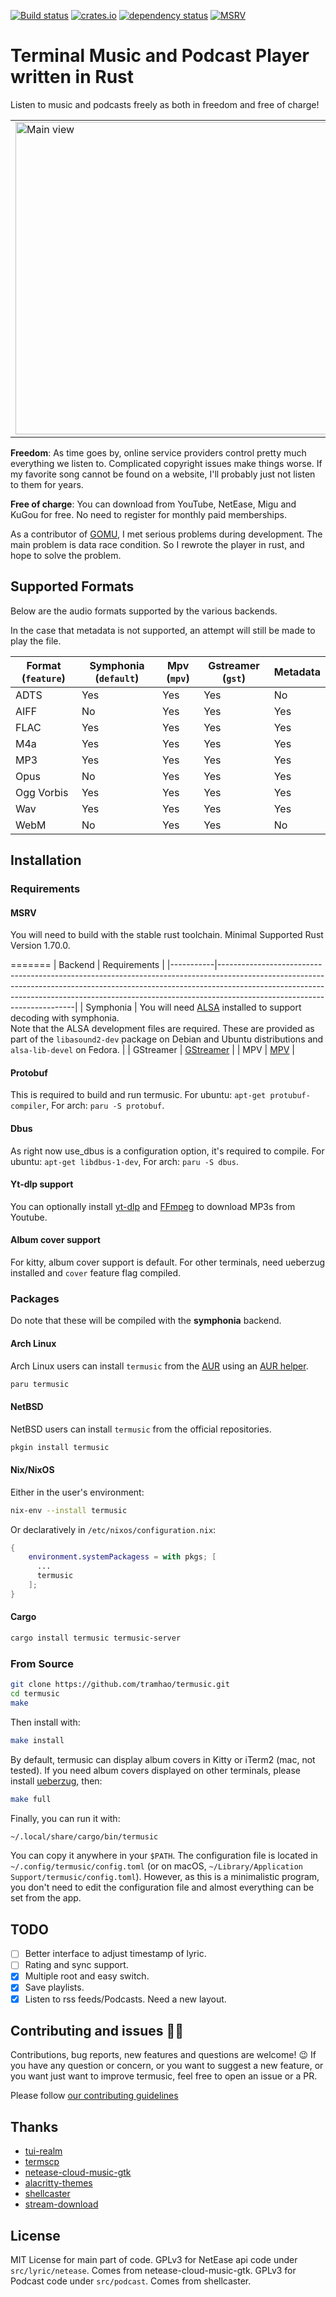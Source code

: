 [![Build status](https://github.com/tramhao/termusic/actions/workflows/build.yml/badge.svg)](https://github.com/tramhao/termusic/actions)
[![crates.io](https://img.shields.io/crates/v/termusic.svg)](https://crates.io/crates/termusic)
[![dependency status](https://deps.rs/repo/github/tramhao/termusic/status.svg)](https://deps.rs/repo/github/tramhao/termusic)
[![MSRV](https://img.shields.io/badge/MSRV-1.70.0-blue)](https://blog.rust-lang.org/2023/06/01/Rust-1.70.0.html)
# Terminal Music and Podcast Player written in Rust

Listen to music and podcasts freely as both in freedom and free of charge!

<table>
    <tr>
        <td>
            <img src="https://github.com/tramhao/termusic/blob/master/screenshots/main.png?raw=true" alt="Main view" style="width: 500px;"/>
        </td>
        <td>
            <img src="https://github.com/tramhao/termusic/blob/master/screenshots/tageditor.png?raw=true" alt="Tag editor" style="width: 500px;"/>
        </td>
    </tr>
</table>

**Freedom**: As time goes by, online service providers control pretty much everything we listen to.
Complicated copyright issues make things worse. If my favorite song cannot be found on a website, 
I'll probably just not listen to them for years.

**Free of charge**: You can download from YouTube, NetEase, Migu and KuGou for free. No need to 
register for monthly paid memberships.

As a contributor of [GOMU](https://github.com/issadarkthing/gomu), I met serious problems during 
development. The main problem is data race condition. So I rewrote the player in rust, and hope to
solve the problem.

## Supported Formats

Below are the audio formats supported by the various backends.

In the case that metadata is not supported, an attempt will still be made to play the file.

| Format (`feature`) | Symphonia (`default`) | Mpv (`mpv`) | Gstreamer (`gst`) | Metadata |
|--------------------|-----------------------|-------------|-------------------|----------|
| ADTS               | Yes                   | Yes         | Yes               | No       |
| AIFF               | No                    | Yes         | Yes               | Yes      |
| FLAC               | Yes                   | Yes         | Yes               | Yes      |
| M4a                | Yes                   | Yes         | Yes               | Yes      |
| MP3                | Yes                   | Yes         | Yes               | Yes      |
| Opus               | No                    | Yes         | Yes               | Yes      |
| Ogg Vorbis         | Yes                   | Yes         | Yes               | Yes      |
| Wav                | Yes                   | Yes         | Yes               | Yes      |
| WebM               | No                    | Yes         | Yes               | No       |

## Installation

### Requirements

#### MSRV
You will need to build with the stable rust toolchain. Minimal Supported Rust Version 1.70.0.


=======
| Backend   | Requirements                                                                                                                                                                                                                                                                       |
|-----------|------------------------------------------------------------------------------------------------------------------------------------------------------------------------------------------------------------------------------------------------------------------------------------|
| Symphonia | You will need [ALSA](https://alsa-project.org) installed to support decoding with symphonia.<br />Note that the ALSA development files are required. These are provided as part of the `libasound2-dev` package on Debian and Ubuntu distributions and `alsa-lib-devel` on Fedora. |
| GStreamer | [GStreamer](https://gstreamer.freedesktop.org)                                                                                                                                                                                                                                     |
| MPV       | [MPV](https://mpv.io/)                                                                                                                                                                                                                                                             |

#### Protobuf

This is required to build and run termusic. For ubuntu: `apt-get protubuf-compiler`, For arch: `paru -S protobuf`.

#### Dbus

As right now use_dbus is a configuration option, it's required to compile. For ubuntu: `apt-get libdbus-1-dev`, For arch: `paru -S dbus`.

#### Yt-dlp support

You can optionally install [yt-dlp](https://github.com/yt-dlp/yt-dlp/) and [FFmpeg](https://www.ffmpeg.org/download.html) to download MP3s from Youtube.

#### Album cover support

For kitty, album cover support is default. For other terminals, need ueberzug installed and `cover` feature flag compiled.

### Packages

Do note that these will be compiled with the **symphonia** backend.

#### Arch Linux

Arch Linux users can install `termusic` from the [AUR](https://aur.archlinux.org/) using an [AUR helper](https://wiki.archlinux.org/index.php/AUR_helpers).

```bash
paru termusic
```

#### NetBSD

NetBSD users can install `termusic` from the official repositories.

```bash
pkgin install termusic
```
#### Nix/NixOS

Either in the user's environment:

```bash
nix-env --install termusic
```

Or declaratively in `/etc/nixos/configuration.nix`:

```nix
{
    environment.systemPackagess = with pkgs; [
      ...
      termusic
    ];
}
```

#### Cargo

```bash
cargo install termusic termusic-server
```

### From Source

```bash
git clone https://github.com/tramhao/termusic.git
cd termusic
make
```

Then install with:

```bash
make install
```

By default, termusic can display album covers in Kitty or iTerm2 (mac, not tested).
If you need album covers displayed on other terminals, please install [ueberzug](https://github.com/seebye/ueberzug), then:

```bash
make full
```

Finally, you can run it with:

```bash
~/.local/share/cargo/bin/termusic
```

You can copy it anywhere in your `$PATH`. The configuration file is located in `~/.config/termusic/config.toml` (or on macOS, `~/Library/Application Support/termusic/config.toml`).
However, as this is a minimalistic program, you don't need to edit the configuration file and almost everything can be set from the app.

## TODO
- [ ] Better interface to adjust timestamp of lyric.
- [ ] Rating and sync support.
- [x] Multiple root and easy switch.
- [x] Save playlists.
- [x] Listen to rss feeds/Podcasts. Need a new layout.

## Contributing and issues 🤝🏻

Contributions, bug reports, new features and questions are welcome! 😉
If you have any question or concern, or you want to suggest a new feature, or you want just want to improve termusic, feel free to open an issue or a PR.

Please follow [our contributing guidelines](CONTRIBUTING.md)


## Thanks
- [tui-realm](https://github.com/veeso/tui-realm) 
- [termscp](https://github.com/veeso/termscp)
- [netease-cloud-music-gtk](https://github.com/gmg137/netease-cloud-music-gtk)
- [alacritty-themes](https://github.com/rajasegar/alacritty-themes)
- [shellcaster](https://github.com/jeff-hughes/shellcaster)
- [stream-download ](https://github.com/aschey/stream-download-rs)
## License

MIT License for main part of code.
GPLv3 for NetEase api code under `src/lyric/netease`. Comes from netease-cloud-music-gtk.
GPLv3 for Podcast code under `src/podcast`. Comes from shellcaster.
